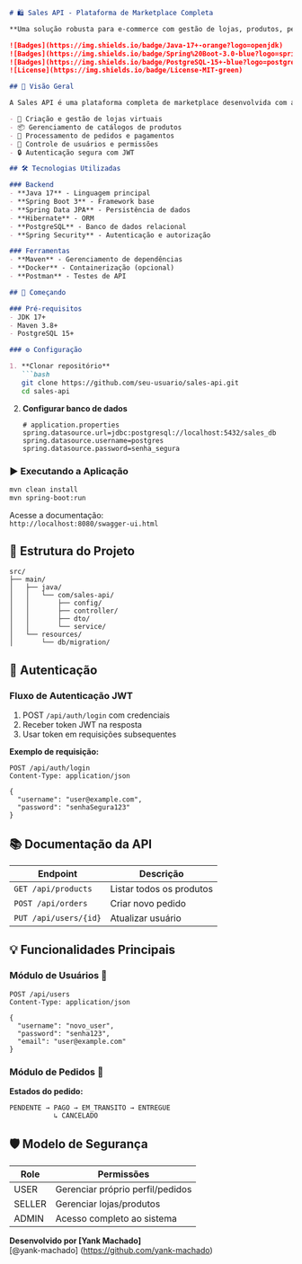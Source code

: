 ```markdown
# 🛍️ Sales API - Plataforma de Marketplace Completa

**Uma solução robusta para e-commerce com gestão de lojas, produtos, pedidos e usuários**

![Badges](https://img.shields.io/badge/Java-17+-orange?logo=openjdk)
![Badges](https://img.shields.io/badge/Spring%20Boot-3.0-blue?logo=springboot)
![Badges](https://img.shields.io/badge/PostgreSQL-15+-blue?logo=postgresql)
![License](https://img.shields.io/badge/License-MIT-green)

## 🌟 Visão Geral

A Sales API é uma plataforma completa de marketplace desenvolvida com as melhores práticas de arquitetura de software. Oferece recursos essenciais para:

- 🏪 Criação e gestão de lojas virtuais
- 📦 Gerenciamento de catálogos de produtos
- 🛒 Processamento de pedidos e pagamentos
- 👥 Controle de usuários e permissões
- 🔒 Autenticação segura com JWT

## 🛠 Tecnologias Utilizadas

### Backend
- **Java 17** - Linguagem principal
- **Spring Boot 3** - Framework base
- **Spring Data JPA** - Persistência de dados
- **Hibernate** - ORM
- **PostgreSQL** - Banco de dados relacional
- **Spring Security** - Autenticação e autorização

### Ferramentas
- **Maven** - Gerenciamento de dependências
- **Docker** - Containerização (opcional)
- **Postman** - Testes de API

## 🚀 Começando

### Pré-requisitos
- JDK 17+
- Maven 3.8+
- PostgreSQL 15+

### ⚙️ Configuração

1. **Clonar repositório**
   ```bash
   git clone https://github.com/seu-usuario/sales-api.git
   cd sales-api
   ```

2. **Configurar banco de dados**
   ```properties
   # application.properties
   spring.datasource.url=jdbc:postgresql://localhost:5432/sales_db
   spring.datasource.username=postgres
   spring.datasource.password=senha_segura
   ```

### ▶️ Executando a Aplicação
```bash
mvn clean install
mvn spring-boot:run
```

Acesse a documentação:  
`http://localhost:8080/swagger-ui.html`

## 📂 Estrutura do Projeto
```
src/
├── main/
│   ├── java/
│   │   └── com/sales-api/
│   │       ├── config/
│   │       ├── controller/
│   │       ├── dto/
│   │       └── service/
│   └── resources/
│       └── db/migration/
```

## 🔑 Autenticação

### Fluxo de Autenticação JWT
1. POST `/api/auth/login` com credenciais
2. Receber token JWT na resposta
3. Usar token em requisições subsequentes

**Exemplo de requisição:**
```http
POST /api/auth/login
Content-Type: application/json

{
  "username": "user@example.com",
  "password": "senhaSegura123"
}
```

## 📚 Documentação da API

Endpoint | Descrição
---|---
`GET /api/products` | Listar todos os produtos
`POST /api/orders` | Criar novo pedido
`PUT /api/users/{id}` | Atualizar usuário

## 💡 Funcionalidades Principais

### Módulo de Usuários 👤
```http
POST /api/users
Content-Type: application/json

{
  "username": "novo_user",
  "password": "senha123",
  "email": "user@example.com"
}
```

### Módulo de Pedidos 🛒
**Estados do pedido:**
```
PENDENTE → PAGO → EM_TRANSITO → ENTREGUE
           ↳ CANCELADO
```

## 🛡️ Modelo de Segurança

Role | Permissões
---|---
USER | Gerenciar próprio perfil/pedidos
SELLER | Gerenciar lojas/produtos
ADMIN | Acesso completo ao sistema


**Desenvolvido por [Yank Machado]**  
[@yank-machado] (https://github.com/yank-machado)
```